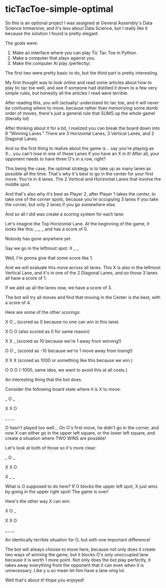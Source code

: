 # ticTacToe-simple-optimal

So this is an optional project I was assigned at General Assembly's Data Science Immersive, and it's less about Data Science, but
I really like it because the solution I found is pretty elegant.

The goals were:

1) Make an interface where you can play Tic Tac Toe in Python.
2) Make a computer that plays against you.
3) Make the computer AI play /perfectly/.

The first two were pretty basic to do, but the third part is pretty interesting.

My first thought was to look online and read some articles about how to play tic tac toe well, and see if someone had
distilled it down to a few very simple rules, but honestly all the articles I read were terrible.

After reading this, you will /actually/ understand tic tac toe, and it will never be confusing where to move, because
rather than memorizing some dumb order of moves, there's just a general rule that SUMS up the whole game! (literally lol)

After thinking about it for a bit, I realized you can break the board down into 8 "Winning Lanes."  There are 3 Horizontal Lanes,
3 Vertical Lanes, and 2 Diagonal Lanes.

And so the first thing to realize about the game is... say you're playing as X... you can't lose in one of these Lanes if you
have an X in it! After all, your opponent needs to have three O's in a row, right?

This being the case, the optimal strategy is to take up as many lanes as possible all the time.  That's why it's best to
go in the center for your first move.  You're in 4 lanes.  The 2 Vertical and Horizontal Lanes that involve the middle spot.

And that's also why it's best as Player 2, after Player 1 takes the center, to take one of the corner spots, because you're
occupying 3 lanes if you take the corner, but only 2 lanes if you go somewhere else.

And so all I did was create a scoring system for each lane:

Let's imagine the Top Horizontal Lane.  At the beginning of the game, it looks like this:  _ _ _  and has a score of 0.

Nobody has gone anywhere yet.

Say we go in the leftmost spot:  X _ _

Well, I'm gonna give that some score like 1.

And we will evaluate this move across all lanes.  This X is also in the leftmost Vertical Lane, and it's in one of the 2
Diagonal Lanes, and so those 3 lanes all have a score of 1.

If we add up all the lanes now, we have a score of 3.

The bot will try all moves and find that moving in the Center is the best, with a score of 4.

Here are some of the other scorings:

X O _ (scored as 0 because no one can win in this lane)

X O O (also scored as 0 for same reason)

X X _ (scored as 10 because we're 1 away from winning!)

O O _ (scored as -10 because we're 1 move away from losing!)

X X X (scored as 1000 or something like this because we win.)

O O O (-1000, same idea, we want to avoid this at all costs.)

An interesting thing that the bot does.

Consider the following board state where it is X to move:

_ O _

X X O

_ _ _.

O hasn't played too well... On O's first move, he didn't go in the corner, and now X can either go in the upper left square,
or the lower left square, and create a situation where TWO WINS are possible!

Let's look at both of those so it's more clear:

_ O _

X X O

X _ _

What is O supposed to do here?  If O blocks the upper left spot, X just wins by going in the upper right spot! The game is over!

Here's the other way X can win:

X O _

X X O

_ _ _.

An identically terrible situation for O, but with one important difference!

The bot will always choose to move here, because not only does it create two ways of winning the game, but it blocks O's
only unoccupied lane because it is worth 1 more point.  Not only does the bot play perfectly, it takes away everything
from the opponent that it can even when it is unnecessary. Like y u so mean let him have a lane omg lol.

Well that's about it! Hope you enjoyed!
